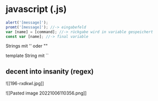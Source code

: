 # javascript (.js)

~~~javascript
alert('[message]');
promt('[message]'); //-> eingabefeld
var [name] = [command]; //-> rückgabe wird in variable gespeichert
const var [name]; //-> final variable
~~~

Strings mit '' oder ""

template String mit \`\`

## decent into insanity (regex)

![[196-rxdkwl.jpg]]

![[Pasted image 20221006110356.png]]